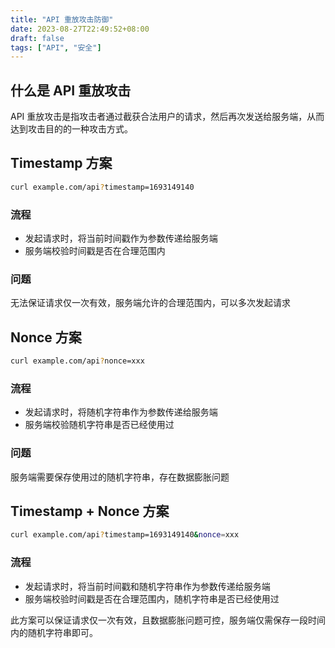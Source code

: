 ```yaml
---
title: "API 重放攻击防御"
date: 2023-08-27T22:49:52+08:00
draft: false
tags: ["API", "安全"]
---
```

## 什么是 API 重放攻击
API 重放攻击是指攻击者通过截获合法用户的请求，然后再次发送给服务端，从而达到攻击目的的一种攻击方式。

## Timestamp 方案
```bash
curl example.com/api?timestamp=1693149140
```
### 流程
- 发起请求时，将当前时间戳作为参数传递给服务端
- 服务端校验时间戳是否在合理范围内

### 问题
无法保证请求仅一次有效，服务端允许的合理范围内，可以多次发起请求

## Nonce 方案
```bash
curl example.com/api?nonce=xxx
```
### 流程
- 发起请求时，将随机字符串作为参数传递给服务端
- 服务端校验随机字符串是否已经使用过

### 问题
服务端需要保存使用过的随机字符串，存在数据膨胀问题

## Timestamp + Nonce 方案
```bash
curl example.com/api?timestamp=1693149140&nonce=xxx
```
### 流程
- 发起请求时，将当前时间戳和随机字符串作为参数传递给服务端
- 服务端校验时间戳是否在合理范围内，随机字符串是否已经使用过

此方案可以保证请求仅一次有效，且数据膨胀问题可控，服务端仅需保存一段时间内的随机字符串即可。
